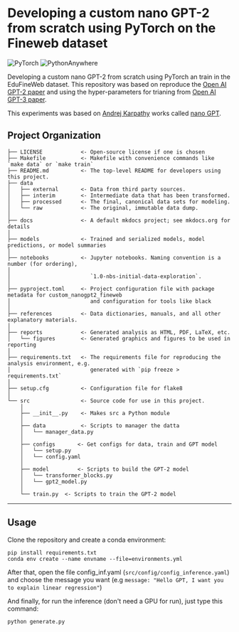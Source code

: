 # Developing a custom nano GPT-2 from scratch using PyTorch on the Fineweb dataset

![PyTorch](https://img.shields.io/badge/PyTorch-%23EE4C2C.svg?style=for-the-badge&logo=PyTorch&logoColor=white)
![PythonAnywhere](https://img.shields.io/badge/pythonanywhere-%232F9FD7.svg?style=for-the-badge&logo=pythonanywhere&logoColor=151515)


Developing a custom nano GPT-2 from scratch using PyTorch an train in the EduFineWeb dataset. This repository was based on reproduce the [Open AI GPT-2 paper](https://d4mucfpksywv.cloudfront.net/better-language-models/language-models.pdf) and using the hyper-parameters for trianing from [Open AI GPT-3 paper](https://arxiv.org/abs/2005.14165).

This experiments was based on [Andrej Karpathy](https://karpathy.ai) works called [nano GPT](https://github.com/karpathy/nanoGPT).

## Project Organization

```
├── LICENSE            <- Open-source license if one is chosen
├── Makefile           <- Makefile with convenience commands like `make data` or `make train`
├── README.md          <- The top-level README for developers using this project.
├── data
│   ├── external       <- Data from third party sources.
│   ├── interim        <- Intermediate data that has been transformed.
│   ├── processed      <- The final, canonical data sets for modeling.
│   └── raw            <- The original, immutable data dump.
│
├── docs               <- A default mkdocs project; see mkdocs.org for details
│
├── models             <- Trained and serialized models, model predictions, or model summaries
│
├── notebooks          <- Jupyter notebooks. Naming convention is a number (for ordering),
│                         
│                         `1.0-nbs-initial-data-exploration`.
│
├── pyproject.toml     <- Project configuration file with package metadata for custom_nanogpt2_fineweb
│                         and configuration for tools like black
│
├── references         <- Data dictionaries, manuals, and all other explanatory materials.
│
├── reports            <- Generated analysis as HTML, PDF, LaTeX, etc.
│   └── figures        <- Generated graphics and figures to be used in reporting
│
├── requirements.txt   <- The requirements file for reproducing the analysis environment, e.g.
│                         generated with `pip freeze > requirements.txt`
│
├── setup.cfg          <- Configuration file for flake8
│
└── src                <- Source code for use in this project.
    │
    ├── __init__.py    <- Makes src a Python module
    │
    ├── data           <- Scripts to manager the datta
    │   └── manager_data.py
    │
    ├── configs       <- Get configs for data, train and GPT model
    │   └── setup.py
    │   └── config.yaml
    │
    ├── model         <- Scripts to build the GPT-2 model
    │   └── transformer_blocks.py
    │   └── gpt2_model.py
    │
    └── train.py  <- Scripts to train the GPT-2 model
```

--------

## Usage

Clone the repository and create a conda environment:

```
pip install requirements.txt
conda env create --name envname --file=environments.yml
```

After that, open the file config_inf.yaml (`src/config/config_inference.yaml`) and choose the message you want (e.g `message: "Hello GPT, I want you to explain linear regression"`)

And finally, for run the inference (don't need a GPU for run), just type this command:
```
python generate.py
```




